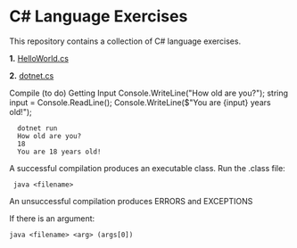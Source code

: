 # C# Language Exercises

This repository contains a collection of C# language exercises.

**1.** [HelloWorld.cs](https://github.com/camillekokoko/C#/helloworld.cs)

**2.** [dotnet.cs](https://github.com/camillekokoko/C#/dotnet.cs)


Compile (to do)
Getting Input 
Console.WriteLine("How old are you?");
string input = Console.ReadLine();
      Console.WriteLine($"You are {input} years old!");
```
  dotnet run
  How old are you?
  18
  You are 18 years old!
```


A successful compilation produces an executable class. Run the .class file:
 ```
  java <filename>
```

An unsuccessful compilation produces ERRORS and EXCEPTIONS

If there is an argument:
```
java <filename> <arg> (args[0])
```

